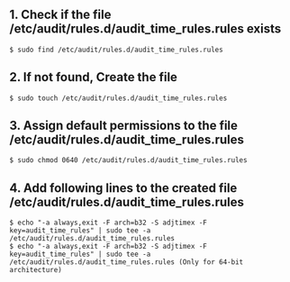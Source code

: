 ## 1. Check if the file /etc/audit/rules.d/audit_time_rules.rules exists
    $ sudo find /etc/audit/rules.d/audit_time_rules.rules
    
## 2. If not found, Create the file
    $ sudo touch /etc/audit/rules.d/audit_time_rules.rules

## 3. Assign default permissions to the file /etc/audit/rules.d/audit_time_rules.rules
    $ sudo chmod 0640 /etc/audit/rules.d/audit_time_rules.rules

## 4. Add following lines to the created file /etc/audit/rules.d/audit_time_rules.rules
    $ echo "-a always,exit -F arch=b32 -S adjtimex -F key=audit_time_rules" | sudo tee -a /etc/audit/rules.d/audit_time_rules.rules
    $ echo "-a always,exit -F arch=b32 -S adjtimex -F key=audit_time_rules" | sudo tee -a /etc/audit/rules.d/audit_time_rules.rules (Only for 64-bit architecture)

    

